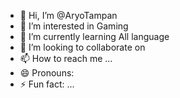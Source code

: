 - 👋 Hi, I’m @AryoTampan
- 👀 I’m interested in Gaming
- 🌱 I’m currently learning All language
- 💞️ I’m looking to collaborate on 
- 📫 How to reach me ...
- 😄 Pronouns: 
- ⚡ Fun fact: ...

<!---
AryoTampan/AryoTampan is a ✨ special ✨ repository because its `README.md` (this file) appears on your GitHub profile.
You can click the Preview link to take a look at your changes.
--->
